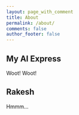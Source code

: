 ```yaml
---
layout: page_with_comment
title: About
permalink: /about/
comments: false
author_footer: false
---
```


## My AI Express

Woot! Woot! 

## Rakesh

Hmmm...

